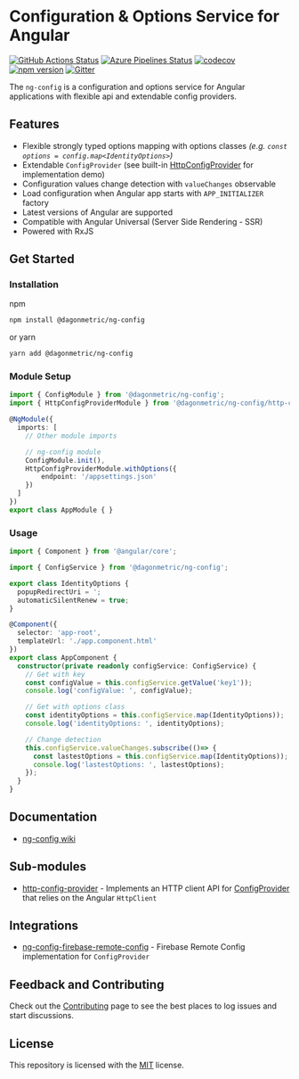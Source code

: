 # Configuration & Options Service for Angular

[![GitHub Actions Status](https://github.com/DagonMetric/ng-config/workflows/Main%20Workflow/badge.svg)](https://github.com/DagonMetric/ng-config/actions)
[![Azure Pipelines Status](https://dev.azure.com/DagonMetric/ng-config/_apis/build/status/DagonMetric.ng-config?branchName=master)](https://dev.azure.com/DagonMetric/ng-config/_build/latest?definitionId=9&branchName=master)
[![codecov](https://codecov.io/gh/DagonMetric/ng-config/branch/master/graph/badge.svg)](https://codecov.io/gh/DagonMetric/ng-config)
[![npm version](https://img.shields.io/npm/v/@dagonmetric/ng-config.svg)](https://www.npmjs.com/package/@dagonmetric/ng-config)
[![Gitter](https://badges.gitter.im/DagonMetric/general.svg)](https://gitter.im/DagonMetric/general?utm_source=badge&utm_medium=badge&utm_campaign=pr-badge)

The `ng-config` is a configuration and options service for Angular applications with flexible api and extendable config providers.

## Features

* Flexible strongly typed options mapping with options classes *(e.g. `const options = config.map<IdentityOptions>`)*
* Extendable `ConfigProvider` (see built-in [HttpConfigProvider](https://github.com/DagonMetric/ng-config/blob/master/modules/ng-config/http-config-provider/src/http-config-provider.ts) for implementation demo)
* Configuration values change detection with `valueChanges` observable
* Load configuration when Angular app starts with `APP_INITIALIZER` factory
* Latest versions of Angular are supported
* Compatible with Angular Universal (Server Side Rendering - SSR)
* Powered with RxJS

## Get Started

### Installation

npm

```bash
npm install @dagonmetric/ng-config
```

or yarn

```bash
yarn add @dagonmetric/ng-config
```

### Module Setup

```typescript
import { ConfigModule } from '@dagonmetric/ng-config';
import { HttpConfigProviderModule } from '@dagonmetric/ng-config/http-config-provider';

@NgModule({
  imports: [
    // Other module imports

    // ng-config module
    ConfigModule.init(),
    HttpConfigProviderModule.withOptions({
        endpoint: '/appsettings.json'
    })
  ]
})
export class AppModule { }
```

### Usage

```typescript
import { Component } from '@angular/core';

import { ConfigService } from '@dagonmetric/ng-config';

export class IdentityOptions {
  popupRedirectUri = ';
  automaticSilentRenew = true;
}

@Component({
  selector: 'app-root',
  templateUrl: './app.component.html'
})
export class AppComponent {
  constructor(private readonly configService: ConfigService) {
    // Get with key
    const configValue = this.configService.getValue('key1'));
    console.log('configValue: ', configValue);

    // Get with options class
    const identityOptions = this.configService.map(IdentityOptions));
    console.log('identityOptions: ', identityOptions);

    // Change detection
    this.configService.valueChanges.subscribe(()=> {
      const lastestOptions = this.configService.map(IdentityOptions));
      console.log('lastestOptions: ', lastestOptions);
    });
  }
}
```

## Documentation

* [ng-config wiki](https://github.com/DagonMetric/ng-config/wiki)

## Sub-modules

* [http-config-provider](https://github.com/DagonMetric/ng-config/tree/master/modules/ng-config/http-config-provider) - Implements an HTTP client API for [ConfigProvider](https://github.com/DagonMetric/ng-config/blob/master/modules/ng-config/src/config-provider.ts) that relies on the Angular `HttpClient`

## Integrations

* [ng-config-firebase-remote-config](https://github.com/DagonMetric/ng-config-firebase-remote-config) - Firebase Remote Config implementation for `ConfigProvider`

## Feedback and Contributing

Check out the [Contributing](https://github.com/DagonMetric/ng-config/blob/master/CONTRIBUTING.md) page to see the best places to log issues and start discussions.

## License

This repository is licensed with the [MIT](https://github.com/DagonMetric/ng-config/blob/master/LICENSE) license.
